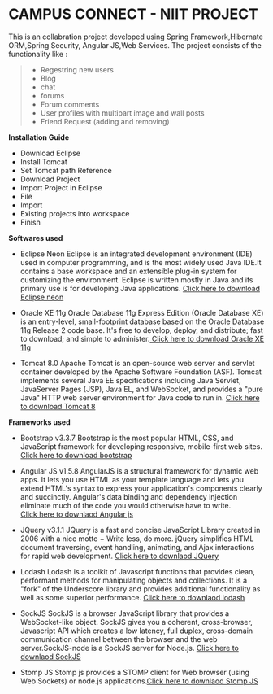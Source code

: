 CAMPUS CONNECT - NIIT PROJECT
===================


This is an collabration project developed using Spring Framework,Hibernate ORM,Spring Security, Angular JS,Web Services.
The project consists of the functionality like :
  >-  Regestring new users
  > - Blog
  > - chat
  > - forums
  > - Forum comments
  > - User profiles with multipart image and wall posts
  > - Friend Request (adding and removing)
  
  **Installation Guide**
  
 -  Download Eclipse
 -   Install Tomcat
 -   Set Tomcat path Reference
 -   Download Project 
 -   Import Project in Eclipse
 -  File
 -  Import
 -  Existing projects into workspace
 -  Finish

**Softwares used**

- Eclipse Neon Eclipse is an integrated development environment (IDE) used in computer programming, and is the most widely used Java IDE.It contains a base workspace and an extensible plug-in system for customizing the environment. Eclipse is written mostly in Java and its primary use is for developing Java applications.      [Click here to download Eclipse neon](http://www.eclipse.org/downloads/eclipse-packages/)

- Oracle XE 11g Oracle Database 11g Express Edition (Oracle Database XE) is an entry-level, small-footprint database based on the Oracle Database 11g Release 2 code base. It's free to develop, deploy, and distribute; fast to download; and simple to administer.[ Click here to download Oracle XE 11g ](https://www.oracle.com/downloads/index.html) 

- Tomcat 8.0 Apache Tomcat is an open-source web server and servlet container developed by the Apache Software Foundation (ASF). Tomcat implements several Java EE specifications including Java Servlet, JavaServer Pages (JSP), Java EL, and WebSocket, and provides a "pure Java" HTTP web server environment for Java code to run in. [Click here to download Tomcat 8](https://tomcat.apache.org/download-80.cgi) 

**Frameworks used**

- Bootstrap v3.3.7 Bootstrap is the most popular HTML, CSS, and JavaScript framework for developing responsive, mobile-first web sites. [Click here to download bootstrap](https://v4-alpha.getbootstrap.com/getting-started/download/)

- Angular JS v1.5.8 AngularJS is a structural framework for dynamic web apps. It lets you use HTML as your template language and lets you extend HTML's syntax to express your application's components clearly and succinctly. Angular's data binding and dependency injection eliminate much of the code you would otherwise have to write.   
  [Click here to downlaod Angular js](https://angularjs.org/)  
- JQuery v3.1.1 JQuery is a fast and concise JavaScript Library created in 2006 with a nice motto − Write less, do more. jQuery simplifies HTML document traversing, event handling, animating, and Ajax interactions for rapid web development. [Click here to downlaod JQuery ](http://jquery.com/download/)

- Lodash Lodash is a toolkit of Javascript functions that provides clean, performant methods for manipulating objects and collections. It is a "fork" of the Underscore library and provides additional functionality as well as some superior performance. [Click here to downlaod lodash ](https://lodash.com/)
- SockJS SockJS is a browser JavaScript library that provides a WebSocket-like object. SockJS gives you a coherent, cross-browser, Javascript API which creates a low latency, full duplex, cross-domain communication channel between the browser and the web server.SockJS-node is a SockJS server for Node.js. [Click here to downlaod SockJS 
](http://sockjs.github.io/sockjs-client/)
- Stomp JS Stomp js provides a STOMP client for Web browser (using Web Sockets) or node.js applications.[Click here to downlaod Stomp JS 
](https://cdnjs.com/libraries/stomp.js/) 
